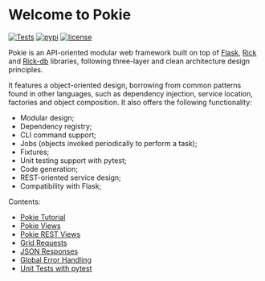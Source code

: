 # Welcome to Pokie


[![Tests](https://github.com/oddbit-project/pokie/workflows/Tests/badge.svg?branch=master)](https://github.com/oddbit-project/pokie/actions)
[![pypi](https://img.shields.io/pypi/v/pokie.svg)](https://pypi.org/project/pokie/)
[![license](https://img.shields.io/pypi/l/pokie.svg)](https://git.oddbit.org/OddBit/pokie/src/branch/master/LICENSE)

Pokie is an API-oriented modular web framework built on top of [Flask](https://github.com/pallets/flask/),
[Rick](https://git.oddbit.org/OddBit/rick) and [Rick-db](https://git.oddbit.org/OddBit/rick_db) libraries, following three-layer and clean architecture
design principles.

It features a object-oriented design, borrowing from common patterns found in other languages, such as
dependency injection, service location, factories and object composition. It also offers the following functionality:

- Modular design;
- Dependency registry; 
- CLI command support;
- Jobs (objects invoked periodically to perform a task);
- Fixtures;
- Unit testing support with pytest;
- Code generation;
- REST-oriented service design; 
- Compatibility with Flask;



Contents:

* [Pokie Tutorial](tutorial/tutorial.md)
* [Pokie Views](http/index.md)
* [Pokie REST Views](http/rest.md)
* [Grid Requests](http/dbgridrequest.md)
* [JSON Responses](http/json_response.md)
* [Global Error Handling](http/error_handler.md)
* [Unit Tests with pytest](test/pytest.md)